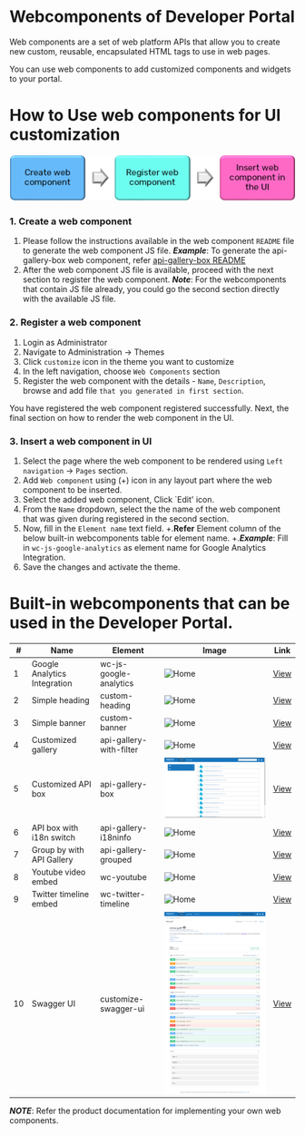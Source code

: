 Webcomponents of Developer Portal 
===========================

Web components are a set of web platform APIs that allow you to create new custom, reusable,
encapsulated HTML tags to use in web pages.

You can use web components to add customized components and widgets to your portal.

How to Use web components for UI customization
============================================
![img.png](workflow.png)

### 1. Create a web component

   1. Please follow the instructions available in the web component `README` file to generate the web component JS file.
      ***Example***: To generate the api-gallery-box web component, refer [api-gallery-box README](api-gallery-box/README.md)
   2. After the web component JS file is available, proceed with the next section to register the web component.
    ***Note***: For the webcomponents that contain JS file already, you could go the second section directly with the available JS file.

### 2. Register a web component

   1. Login as Administrator
   2. Navigate to Administration -> Themes
   3. Click `customize` icon in the theme you want to customize
   4. In the left navigation, choose `Web Components` section
   5. Register the web component with the details - `Name`, `Description`, browse and add file `that you generated in first section`.
   
   You have registered the web component registered successfully.
   Next, the final section on how to render the web component in the UI.

### 3. Insert a web component in UI
   
   1. Select the page where the web component to be rendered using `Left navigation` -> `Pages` section.
   2. Add `Web component` using (+) icon in any layout part where the web component to be inserted.
   3. Select the added web component, Click `Edit' icon. 
   4. From the `Name` dropdown, select the the name of the web component that was given during registered in the second section. 
   5. Now, fill in the `Element name` text field.
      +.**Refer** Element column of the below built-in webcomponents table for element name.
      +.***Example***: Fill in `wc-js-google-analytics` as element name for Google Analytics Integration.
   6. Save the changes and activate the theme.

Built-in webcomponents that can be used in the Developer Portal.
==================================================================

| # | Name |  Element | Image      | Link |
|---| ---- | -------- |----------- | ---- |
| 1 | Google Analytics Integration | wc-js-google-analytics | ![Home](google-analytics/showcase.png) | [View](https://github.com/SoftwareAG/webmethods-developer-portal/raw/main/samples/web-components/google-analytics/src/js/google-analytics.js) |
| 2 | Simple heading | custom-heading | ![Home](heading/showcase.png) | [View](https://github.com/SoftwareAG/webmethods-developer-portal/tree/main/samples/web-components/heading) |
| 3 | Simple banner  | custom-banner | ![Home](banner/showcase.png) | [View](https://github.com/SoftwareAG/webmethods-developer-portal/tree/main/samples/web-components/banner) |
| 4 | Customized gallery  | api-gallery-with-filter | ![Home](api-gallery-with-filter/showcase.png) | [View](https://github.com/SoftwareAG/webmethods-developer-portal/tree/main/samples/web-components/api-gallery-with-filter) |
| 5 | Customized API box  | api-gallery-box | ![Home](api-gallery-box/showcase.png) | [View](https://github.com/SoftwareAG/webmethods-developer-portal/tree/main/samples/web-components/api-gallery-box) |
| 6 | API box with i18n switch  | api-gallery-i18ninfo | ![Home](api-gallery-i18n/sample.png) | [View](https://github.com/SoftwareAG/webmethods-developer-portal/tree/main/samples/web-components/api-gallery-i18n) |
| 7 | Group by with API Gallery  | api-gallery-grouped | ![Home](api-gallery-grouped/showcase.jpg) | [View](https://github.com/SoftwareAG/webmethods-developer-portal/tree/main/samples/web-components/api-gallery-grouped) |
| 8 | Youtube video embed  | wc-youtube | ![Home](youtube-video/showcase.png) | [View](https://github.com/SoftwareAG/webmethods-developer-portal/tree/main/samples/web-components/youtube-video) |
| 9 | Twitter timeline embed  | wc-twitter-timeline | ![Home](twitter-timeline/showcase.png) | [View](https://github.com/SoftwareAG/webmethods-developer-portal/tree/main/samples/web-components/twitter-timeline) |
| 10 | Swagger UI | customize-swagger-ui | ![API details page](swagger-ui/showcase.png) | [View](https://github.com/school-coder/webmethods-developer-portal/tree/main/samples/web-components/swagger-ui) |

***NOTE***:
Refer the product documentation for implementing your own web components.
